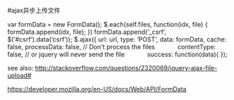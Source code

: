 #ajax异步上传文件

var formData = new FormData();
$.each(self.files, function(idx, file) {
formData.append(idx, file);
})
formData.append(‘_csrf’, $(‘#csrf’).data(‘csrf’));
$.ajax({
url: url,
type: ‘POST’,
data: formData,
cache: false,
processData: false, // Don't process the files
            contentType: false, // or jquery will never send the file
            success: function(data){
});


see also:
http://stackoverflow.com/questions/2320069/jquery-ajax-file-upload#

https://developer.mozilla.org/en-US/docs/Web/API/FormData

